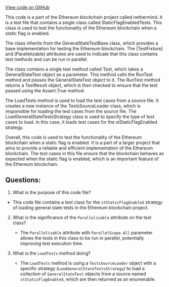 [View code on GitHub](https://github.com/nethermindeth/nethermind/Ethereum.Blockchain.Test/StaticFlagEnabledTests.cs)

This code is a part of the Ethereum blockchain project called nethermind. It is a test file that contains a single class called StaticFlagEnabledTests. This class is used to test the functionality of the Ethereum blockchain when a static flag is enabled. 

The class inherits from the GeneralStateTestBase class, which provides a base implementation for testing the Ethereum blockchain. The [TestFixture] and [Parallelizable] attributes are used to indicate that this class contains test methods and can be run in parallel. 

The class contains a single test method called Test, which takes a GeneralStateTest object as a parameter. This method calls the RunTest method and passes the GeneralStateTest object to it. The RunTest method returns a TestResult object, which is then checked to ensure that the test passed using the Assert.True method. 

The LoadTests method is used to load the test cases from a source file. It creates a new instance of the TestsSourceLoader class, which is responsible for loading the test cases from the source file. The LoadGeneralStateTestsStrategy class is used to specify the type of test cases to load. In this case, it loads test cases for the stStaticFlagEnabled strategy. 

Overall, this code is used to test the functionality of the Ethereum blockchain when a static flag is enabled. It is a part of a larger project that aims to provide a reliable and efficient implementation of the Ethereum blockchain. The test cases in this file ensure that the blockchain behaves as expected when the static flag is enabled, which is an important feature of the Ethereum blockchain.
## Questions: 
 1. What is the purpose of this code file?
   - This code file contains a test class for the `stStaticFlagEnabled` strategy of loading general state tests in the Ethereum blockchain project.

2. What is the significance of the `Parallelizable` attribute on the test class?
   - The `Parallelizable` attribute with `ParallelScope.All` parameter allows the tests in this class to be run in parallel, potentially improving test execution time.

3. What is the `LoadTests` method doing?
   - The `LoadTests` method is using a `TestsSourceLoader` object with a specific strategy (`LoadGeneralStateTestsStrategy`) to load a collection of `GeneralStateTest` objects from a source named `stStaticFlagEnabled`, which are then returned as an enumerable.